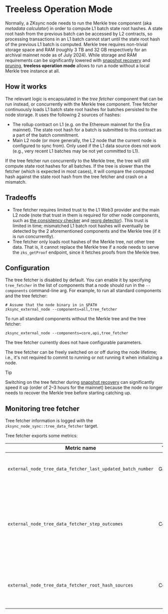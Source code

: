 # Treeless Operation Mode

Normally, a ZKsync node needs to run the Merkle tree component (aka _metadata calculator_) in order to compute L1 batch
state root hashes. A state root hash from the previous batch can be accessed by L2 contracts, so processing transactions
in an L1 batch cannot start until the state root hash of the previous L1 batch is computed. Merkle tree requires
non-trivial storage space and RAM (roughly 3 TB and 32 GB respectively for an archival mainnet node as of July 2024).
While storage and RAM requirements can be significantly lowered with [snapshot recovery](07_snapshots_recovery.md) and
[pruning](08_pruning.md), **treeless operation mode** allows to run a node without a local Merkle tree instance at all.

## How it works

The relevant logic is encapsulated in the _tree fetcher_ component that can be run instead, or concurrently with the
Merkle tree component. Tree fetcher continuously loads L1 batch state root hashes for batches persisted to the node
storage. It uses the following 2 sources of hashes:

- The rollup contract on L1 (e.g. on the Ethereum mainnet for the Era mainnet). The state root hash for a batch is
  submitted to this contract as a part of the batch commitment.
- Main L2 node (or more generally, the L2 node that the current node is configured to sync from). Only used if the L1
  data source does not work (e.g., very recent L1 batches may be not yet committed to L1).

If the tree fetcher run concurrently to the Merkle tree, the tree will still compute state root hashes for all batches.
If the tree is slower than the fetcher (which is expected in most cases), it will compare the computed hash against the
state root hash from the tree fetcher and crash on a mismatch.

## Tradeoffs

- Tree fetcher requires limited trust to the L1 Web3 provider and the main L2 node (note that trust in them is required
  for other node components, such as [the consistency checker](06_components.md#consistency-checker) and
  [reorg detector](06_components.md#reorg-detector)). This trust is limited in time; mismatched L1 batch root hashes
  will eventually be detected by the 2 aforementioned components and the Merkle tree (if it is run concurrently).
- Tree fetcher only loads root hashes of the Merkle tree, not other tree data. That is, it cannot replace the Merkle
  tree if a node needs to serve the `zks_getProof` endpoint, since it fetches proofs from the Merkle tree.

## Configuration

The tree fetcher is disabled by default. You can enable it by specifying `tree_fetcher` in the list of components that a
node should run in the `--components` command-line arg. For example, to run all standard components and the tree
fetcher:

```shell
# Assume that the node binary in in $PATH
zksync_external_node --components=all,tree_fetcher
```

To run all standard components without the Merkle tree and the tree fetcher:

```shell
zksync_external_node --components=core,api,tree_fetcher
```

The tree fetcher currently does not have configurable parameters.

The tree fetcher can be freely switched on or off during the node lifetime; i.e., it's not required to commit to running
or not running it when initializing a node.

> [!TIP]
>
> Switching on the tree fetcher during [snapshot recovery](07_snapshots_recovery.md) can significantly speed it up
> (order of 2–3 hours for the mainnet) because the node no longer needs to recover the Merkle tree before starting
> catching up.

## Monitoring tree fetcher

Tree fetcher information is logged with the `zksync_node_sync::tree_data_fetcher` target.

Tree fetcher exports some metrics:

| Metric name                                                 | Type    | Labels   | Description                                                                                            |
| ----------------------------------------------------------- | ------- | -------- | ------------------------------------------------------------------------------------------------------ |
| `external_node_tree_data_fetcher_last_updated_batch_number` | Gauge   | -        | Last L1 batch with tree data updated by the fetcher                                                    |
| `external_node_tree_data_fetcher_step_outcomes`             | Counter | `kind`   | Number of times a fetcher step resulted in a certain outcome (e.g., update, no-op, or transient error) |
| `external_node_tree_data_fetcher_root_hash_sources`         | Counter | `source` | Number of root hashes fetched from a particular source (L1 or L2).                                     |
